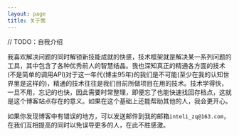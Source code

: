 ```yaml
---
layout: page
title: 关于我 
---
```

// TODO：自我介绍

我喜欢解决问题的同时解锁新技能成就的快感，技术框架就是解决某一系列问题的工具，其中包含了各种优秀前人的智慧结晶。我也深知真正的精通各方面的技术(不是简单的调用API)对于这一年代(博主95年)的我们是不可能(至少在我的认知世界里是这样的)，精通的技术往往是我们目前所做项目在用的技术。技术学得快，一旦不用，忘记的也快，因此需要时常整理，即便忘了也能快速找回存档点，这就是这个博客站点存在的意义。如果在这个基础上还能帮助其他的人，我会更开心。

如果你发现博客中有错误的地方，可以发送邮件到我的邮箱`inteli_zq@163.com`，在我们互相提高的同时以免误导更多的人，在此不胜感激。
